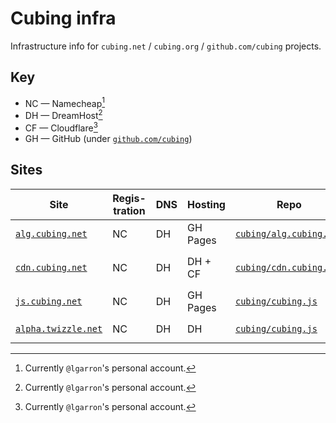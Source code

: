 # Cubing infra

Infrastructure info for `cubing.net` / `cubing.org` / `github.com/cubing` projects.

## Key

- NC — Namecheap[^1]
- DH — DreamHost[^1]
- CF — Cloudflare[^1]
- GH — GitHub (under [`github.com/cubing`](https://github.com/cubing))

## Sites

| Site                                              | Regis-tration | DNS | Hosting  | Repo                                                                | Deployment                                                                                                                                                                                                                                                |
| ------------------------------------------------- | ------------- | --- | -------- | ------------------------------------------------------------------- | --------------------------------------------------------------------------------------------------------------------------------------------------------------------------------------------------------------------------------------------------------- |
| [`alg.cubing.net`](https://alg.cubing.net/)       | NC            | DH  | GH Pages | [`cubing/alg.cubing.net`](https://github.com/cubing/alg.cubing.net) | In-tree [`docs` folder](https://github.com/cubing/alg.cubing.net/tree/main/docs)                                                                                                                                                                          |
| [`cdn.cubing.net`](https://cdn.cubing.net/)       | NC            | DH  | DH + CF  | [`cubing/cdn.cubing.net`](https://github.com/cubing/cdn.cubing.net) | [`rsync`](https://github.com/cubing/cdn.cubing.net/blob/7eae4585d9afd9a1d0a6aa559b2c8f5d137d9dd9/Makefile#L57-L67) (`cubing_deploy@`) + [CF API](https://github.com/cubing/cdn.cubing.net/blob/7eae4585d9afd9a1d0a6aa559b2c8f5d137d9dd9/Makefile#L83-L87) |
| [`js.cubing.net`](https://js.cubing.net/)         | NC            | DH  | GH Pages | [`cubing/cubing.js`](https://github.com/cubing/cubing.js)           | [GH Actions](https://github.com/cubing/cubing.js/blob/main/.github/workflows/pages.yml)                                                                                                                                                                   |
| [`alpha.twizzle.net`](https://alpha.twizzle.net/) | NC            | DH  | DH       | [`cubing/cubing.js`](https://github.com/cubing/cubing.js)           | [`rsync`](https://github.com/lgarron/backup-cubing.js/blob/75a59447c085dbe4275ee0c8ebfb21852a5adb40/script/deploy/twizzle.js) (`cubing_deploy@`)                                                                                                          |

[^1]: Currently `@lgarron`'s personal account.
